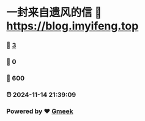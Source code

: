 # 一封来自遗风的信 :link: https://blog.imyifeng.top 
### :page_facing_up: [3](https://blog.imyifeng.top/tag.html) 
### :speech_balloon: 0 
### :hibiscus: 600 
### :alarm_clock: 2024-11-14 21:39:09 
### Powered by :heart: [Gmeek](https://github.com/Meekdai/Gmeek)
